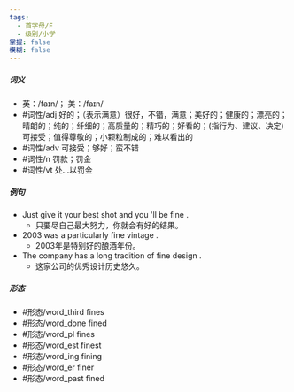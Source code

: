 ```yaml
---
tags:
  - 首字母/F
  - 级别/小学
掌握: false
模糊: false
---
```

##### 词义
- 英：/faɪn/； 美：/faɪn/
- #词性/adj  好的；（表示满意）很好，不错，满意；美好的；健康的；漂亮的；晴朗的；纯的；纤细的；高质量的；精巧的；好看的；(指行为、建议、决定)可接受；值得尊敬的；小颗粒制成的；难以看出的
- #词性/adv  可接受；够好；蛮不错
- #词性/n  罚款；罚金
- #词性/vt  处…以罚金
##### 例句
- Just give it your best shot and you 'll be fine .
	- 只要尽自己最大努力，你就会有好的结果。
- 2003 was a particularly fine vintage .
	- 2003年是特别好的酿酒年份。
- The company has a long tradition of fine design .
	- 这家公司的优秀设计历史悠久。
##### 形态
- #形态/word_third fines
- #形态/word_done fined
- #形态/word_pl fines
- #形态/word_est finest
- #形态/word_ing fining
- #形态/word_er finer
- #形态/word_past fined
